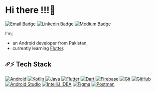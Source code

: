 # Hi there !!!👋

<p dir="auto"><a href="mailto:esadcmrt@gmail.com" title="Connect by Email"><img src="https://camo.githubusercontent.com/c50241057d5168fc02980bb4b100ea7e72591fa4b5ddc2216737fd91dafa0340/68747470733a2f2f696d672e736869656c64732e696f2f62616467652f65736164636d727440676d61696c2e636f6d2d6337313631303f7374796c653d666c61742d737175617265266c6f676f3d676d61696c266c6f676f436f6c6f723d7768697465" alt="Email Badge" data-canonical-src="https://img.shields.io/badge/esadcmrt@gmail.com-c71610?style=flat-square&amp;logo=gmail&amp;logoColor=white" style="max-width: 100%;"></a>
<a href="https://www.linkedin.com/in/muhammedesadcomert/" title="Connect on Linkedin" rel="nofollow"><img src="https://camo.githubusercontent.com/560a144ff6924eef424e1548bf72a6fe907c832bae0a137c5eb334a93f916530/68747470733a2f2f696d672e736869656c64732e696f2f62616467652f4d7568616d6d656425323045736164253230432543332542366d6572742d3030373742353f7374796c653d666c61742d737175617265266c6f676f3d6c696e6b6564696e266c6f676f436f6c6f723d7768697465" alt="Linkedin Badge" data-canonical-src="https://img.shields.io/badge/Muhammed%20Esad%20C%C3%B6mert-0077B5?style=flat-square&amp;logo=linkedin&amp;logoColor=white" style="max-width: 100%;"></a>
<a href="https://medium.com/@muhammedesadcomert" title="Follow on Medium" rel="nofollow"><img src="https://camo.githubusercontent.com/8309f6c5944b03aa5bc221804d6e5dc6e16075b35334669655a90ada0b3a68d2/68747470733a2f2f696d672e736869656c64732e696f2f62616467652f4d7568616d6d656425323045736164253230432543332542366d6572742d3030303030303f7374796c653d666c61742d737175617265266c6f676f3d6d656469756d266c6f676f436f6c6f723d7768697465" alt="Medium Badge" data-canonical-src="https://img.shields.io/badge/Muhammed%20Esad%20C%C3%B6mert-000000?style=flat-square&amp;logo=medium&amp;logoColor=white" style="max-width: 100%;"></a></p>

<p dir="auto">I'm;</p>
<ul dir="auto">
<li>an Android developer from Pakistan,</li>
<li>currently learning <a href="https://flutter.dev/" rel="nofollow">Flutter</a>.</li>
</ul>

<h2 tabindex="-1" dir="auto"><a id="user-content--tech-stack" class="anchor" aria-hidden="true" tabindex="-1" href="#-tech-stack"><svg class="octicon octicon-link" viewBox="0 0 16 16" version="1.1" width="16" height="16" aria-hidden="true"><path d="m7.775 3.275 1.25-1.25a3.5 3.5 0 1 1 4.95 4.95l-2.5 2.5a3.5 3.5 0 0 1-4.95 0 .751.751 0 0 1 .018-1.042.751.751 0 0 1 1.042-.018 1.998 1.998 0 0 0 2.83 0l2.5-2.5a2.002 2.002 0 0 0-2.83-2.83l-1.25 1.25a.751.751 0 0 1-1.042-.018.751.751 0 0 1-.018-1.042Zm-4.69 9.64a1.998 1.998 0 0 0 2.83 0l1.25-1.25a.751.751 0 0 1 1.042.018.751.751 0 0 1 .018 1.042l-1.25 1.25a3.5 3.5 0 1 1-4.95-4.95l2.5-2.5a3.5 3.5 0 0 1 4.95 0 .751.751 0 0 1-.018 1.042.751.751 0 0 1-1.042.018 1.998 1.998 0 0 0-2.83 0l-2.5 2.5a1.998 1.998 0 0 0 0 2.83Z"></path></svg></a>⚡ Tech Stack</h2>

<p dir="auto"><a target="_blank" rel="noopener noreferrer nofollow" href="https://camo.githubusercontent.com/2a3ac58498143971e0d40fd6b0b89075e22a86329c319a912752c6b13b826f66/68747470733a2f2f696d672e736869656c64732e696f2f62616467652f416e64726f69642d3344444338343f7374796c653d666f722d7468652d6261646765267374796c653d666c61742d737175617265266c6f676f3d616e64726f6964266c6f676f436f6c6f723d7768697465"><img src="https://camo.githubusercontent.com/2a3ac58498143971e0d40fd6b0b89075e22a86329c319a912752c6b13b826f66/68747470733a2f2f696d672e736869656c64732e696f2f62616467652f416e64726f69642d3344444338343f7374796c653d666f722d7468652d6261646765267374796c653d666c61742d737175617265266c6f676f3d616e64726f6964266c6f676f436f6c6f723d7768697465" alt="Android" data-canonical-src="https://img.shields.io/badge/Android-3DDC84?style=for-the-badge&amp;style=flat-square&amp;logo=android&amp;logoColor=white" style="max-width: 100%;"></a>
<a target="_blank" rel="noopener noreferrer nofollow" href="https://camo.githubusercontent.com/aa0aeb4fa8bb9830ae0b379c2df7630a6bc23fa055964d52bbf8fddbb4389f00/68747470733a2f2f696d672e736869656c64732e696f2f62616467652f4b6f746c696e2d2532333030393544352e7376673f7374796c653d666f722d7468652d6261646765267374796c653d666c61742d737175617265266c6f676f3d6b6f746c696e266c6f676f436f6c6f723d7768697465"><img src="https://camo.githubusercontent.com/aa0aeb4fa8bb9830ae0b379c2df7630a6bc23fa055964d52bbf8fddbb4389f00/68747470733a2f2f696d672e736869656c64732e696f2f62616467652f4b6f746c696e2d2532333030393544352e7376673f7374796c653d666f722d7468652d6261646765267374796c653d666c61742d737175617265266c6f676f3d6b6f746c696e266c6f676f436f6c6f723d7768697465" alt="Kotlin" data-canonical-src="https://img.shields.io/badge/Kotlin-%230095D5.svg?style=for-the-badge&amp;style=flat-square&amp;logo=kotlin&amp;logoColor=white" style="max-width: 100%;"></a>
<a target="_blank" rel="noopener noreferrer nofollow" href="https://camo.githubusercontent.com/ece4310278ed427dc54401b52a582ca9e7a9740068a0c6b5ece191945f036fe5/68747470733a2f2f696d672e736869656c64732e696f2f62616467652f4a6176612d2532334544384230302e7376673f7374796c653d666f722d7468652d6261646765267374796c653d666c61742d737175617265266c6f676f3d6a617661266c6f676f436f6c6f723d7768697465"><img src="https://camo.githubusercontent.com/ece4310278ed427dc54401b52a582ca9e7a9740068a0c6b5ece191945f036fe5/68747470733a2f2f696d672e736869656c64732e696f2f62616467652f4a6176612d2532334544384230302e7376673f7374796c653d666f722d7468652d6261646765267374796c653d666c61742d737175617265266c6f676f3d6a617661266c6f676f436f6c6f723d7768697465" alt="Java" data-canonical-src="https://img.shields.io/badge/Java-%23ED8B00.svg?style=for-the-badge&amp;style=flat-square&amp;logo=java&amp;logoColor=white" style="max-width: 100%;"></a>
<a target="_blank" rel="noopener noreferrer nofollow" href="https://camo.githubusercontent.com/086a72caa2dd1e023f12e02a2ef0e7f18758212e0b391a4e73353c9145621915/68747470733a2f2f696d672e736869656c64732e696f2f62616467652f466c75747465722d3032353639423f7374796c653d666f722d7468652d6261646765267374796c653d666c61742d737175617265266c6f676f3d666c7574746572266c6f676f436f6c6f723d7768697465"><img src="https://camo.githubusercontent.com/086a72caa2dd1e023f12e02a2ef0e7f18758212e0b391a4e73353c9145621915/68747470733a2f2f696d672e736869656c64732e696f2f62616467652f466c75747465722d3032353639423f7374796c653d666f722d7468652d6261646765267374796c653d666c61742d737175617265266c6f676f3d666c7574746572266c6f676f436f6c6f723d7768697465" alt="Flutter" data-canonical-src="https://img.shields.io/badge/Flutter-02569B?style=for-the-badge&amp;style=flat-square&amp;logo=flutter&amp;logoColor=white" style="max-width: 100%;"></a>
<a target="_blank" rel="noopener noreferrer nofollow" href="https://camo.githubusercontent.com/605aa9facca090b99bc91c75802453441dec80ceaf2448accc0b81a73bb3de14/68747470733a2f2f696d672e736869656c64732e696f2f62616467652f446172742d3031373543323f7374796c653d666f722d7468652d6261646765266c6f676f3d64617274267374796c653d666c61742d737175617265266c6f676f436f6c6f723d7768697465"><img src="https://camo.githubusercontent.com/605aa9facca090b99bc91c75802453441dec80ceaf2448accc0b81a73bb3de14/68747470733a2f2f696d672e736869656c64732e696f2f62616467652f446172742d3031373543323f7374796c653d666f722d7468652d6261646765266c6f676f3d64617274267374796c653d666c61742d737175617265266c6f676f436f6c6f723d7768697465" alt="Dart" data-canonical-src="https://img.shields.io/badge/Dart-0175C2?style=for-the-badge&amp;logo=dart&amp;style=flat-square&amp;logoColor=white" style="max-width: 100%;"></a>
<a target="_blank" rel="noopener noreferrer nofollow" href="https://camo.githubusercontent.com/e2124231218dcf3f020be1e565e25228ad47081577b56c421cecdebb40c12bf9/68747470733a2f2f696d672e736869656c64732e696f2f62616467652f46697265626173652d2532333033394245352e7376673f7374796c653d666f722d7468652d6261646765267374796c653d666c61742d737175617265266c6f676f3d6669726562617365"><img src="https://camo.githubusercontent.com/e2124231218dcf3f020be1e565e25228ad47081577b56c421cecdebb40c12bf9/68747470733a2f2f696d672e736869656c64732e696f2f62616467652f46697265626173652d2532333033394245352e7376673f7374796c653d666f722d7468652d6261646765267374796c653d666c61742d737175617265266c6f676f3d6669726562617365" alt="Firebase" data-canonical-src="https://img.shields.io/badge/Firebase-%23039BE5.svg?style=for-the-badge&amp;style=flat-square&amp;logo=firebase" style="max-width: 100%;"></a>
<a target="_blank" rel="noopener noreferrer nofollow" href="https://camo.githubusercontent.com/987be38bb33c54b4f0113267bd5da6cfe5b9284f66d40cfe13d20590dc7be611/68747470733a2f2f696d672e736869656c64732e696f2f62616467652f4769742d2532334630353033332e7376673f7374796c653d666f722d7468652d6261646765267374796c653d666c61742d737175617265266c6f676f3d676974266c6f676f436f6c6f723d7768697465"><img src="https://camo.githubusercontent.com/987be38bb33c54b4f0113267bd5da6cfe5b9284f66d40cfe13d20590dc7be611/68747470733a2f2f696d672e736869656c64732e696f2f62616467652f4769742d2532334630353033332e7376673f7374796c653d666f722d7468652d6261646765267374796c653d666c61742d737175617265266c6f676f3d676974266c6f676f436f6c6f723d7768697465" alt="Git" data-canonical-src="https://img.shields.io/badge/Git-%23F05033.svg?style=for-the-badge&amp;style=flat-square&amp;logo=git&amp;logoColor=white" style="max-width: 100%;"></a>
<a target="_blank" rel="noopener noreferrer nofollow" href="https://camo.githubusercontent.com/ce11cebaeddd0361d306aebd1e29f740f17431c1222359c13a47dcb0eea2d195/68747470733a2f2f696d672e736869656c64732e696f2f62616467652f4769746875622d2532333132313031312e7376673f7374796c653d666f722d7468652d6261646765267374796c653d666c61742d737175617265266c6f676f3d676974687562266c6f676f436f6c6f723d7768697465"><img src="https://camo.githubusercontent.com/ce11cebaeddd0361d306aebd1e29f740f17431c1222359c13a47dcb0eea2d195/68747470733a2f2f696d672e736869656c64732e696f2f62616467652f4769746875622d2532333132313031312e7376673f7374796c653d666f722d7468652d6261646765267374796c653d666c61742d737175617265266c6f676f3d676974687562266c6f676f436f6c6f723d7768697465" alt="GitHub" data-canonical-src="https://img.shields.io/badge/Github-%23121011.svg?style=for-the-badge&amp;style=flat-square&amp;logo=github&amp;logoColor=white" style="max-width: 100%;"></a>
<a target="_blank" rel="noopener noreferrer nofollow" href="https://camo.githubusercontent.com/c4c3c51cbdf7b72fb893e63b8bf97a582b2c5d8409b79068db0612b329ddcb77/68747470733a2f2f696d672e736869656c64732e696f2f62616467652f416e64726f696425323053747564696f2d3344444338342e7376673f7374796c653d666f722d7468652d6261646765267374796c653d666c61742d737175617265266c6f676f3d616e64726f69642d73747564696f266c6f676f436f6c6f723d7768697465"><img src="https://camo.githubusercontent.com/c4c3c51cbdf7b72fb893e63b8bf97a582b2c5d8409b79068db0612b329ddcb77/68747470733a2f2f696d672e736869656c64732e696f2f62616467652f416e64726f696425323053747564696f2d3344444338342e7376673f7374796c653d666f722d7468652d6261646765267374796c653d666c61742d737175617265266c6f676f3d616e64726f69642d73747564696f266c6f676f436f6c6f723d7768697465" alt="Android Studio" data-canonical-src="https://img.shields.io/badge/Android%20Studio-3DDC84.svg?style=for-the-badge&amp;style=flat-square&amp;logo=android-studio&amp;logoColor=white" style="max-width: 100%;"></a>
<a target="_blank" rel="noopener noreferrer nofollow" href="https://camo.githubusercontent.com/86439a00d6865eadf5589a3ca53a3a084103c70553978eb90eb486115a80b8af/68747470733a2f2f696d672e736869656c64732e696f2f62616467652f496e74656c6c694a253230494445412d3030303030302e7376673f7374796c653d666f722d7468652d6261646765267374796c653d666c61742d737175617265266c6f676f3d696e74656c6c696a2d69646561266c6f676f436f6c6f723d7768697465"><img src="https://camo.githubusercontent.com/86439a00d6865eadf5589a3ca53a3a084103c70553978eb90eb486115a80b8af/68747470733a2f2f696d672e736869656c64732e696f2f62616467652f496e74656c6c694a253230494445412d3030303030302e7376673f7374796c653d666f722d7468652d6261646765267374796c653d666c61742d737175617265266c6f676f3d696e74656c6c696a2d69646561266c6f676f436f6c6f723d7768697465" alt="IntelliJ IDEA" data-canonical-src="https://img.shields.io/badge/IntelliJ%20IDEA-000000.svg?style=for-the-badge&amp;style=flat-square&amp;logo=intellij-idea&amp;logoColor=white" style="max-width: 100%;"></a>
<a target="_blank" rel="noopener noreferrer nofollow" href="https://camo.githubusercontent.com/1fa0f9b27c251a9ae8fe31252eecaa03958ab1de720cfc0c508440f818851d8c/68747470733a2f2f696d672e736869656c64732e696f2f62616467652f4669676d612d4632344531453f7374796c653d666f722d7468652d626164676526267374796c653d666c61742d737175617265266c6f676f3d6669676d61266c6f676f436f6c6f723d7768697465"><img src="https://camo.githubusercontent.com/1fa0f9b27c251a9ae8fe31252eecaa03958ab1de720cfc0c508440f818851d8c/68747470733a2f2f696d672e736869656c64732e696f2f62616467652f4669676d612d4632344531453f7374796c653d666f722d7468652d626164676526267374796c653d666c61742d737175617265266c6f676f3d6669676d61266c6f676f436f6c6f723d7768697465" alt="Figma" data-canonical-src="https://img.shields.io/badge/Figma-F24E1E?style=for-the-badge&amp;&amp;style=flat-square&amp;logo=figma&amp;logoColor=white" style="max-width: 100%;"></a>
<a target="_blank" rel="noopener noreferrer nofollow" href="https://camo.githubusercontent.com/81ee385559e69c5de98aa013b9522f914113ee02a3a767aca91ce0711a4eba5f/68747470733a2f2f696d672e736869656c64732e696f2f62616467652f506f73746d616e2d4546354232353f7374796c653d666f722d7468652d626164676526267374796c653d666c61742d737175617265266c6f676f3d706f73746d616e266c6f676f436f6c6f723d7768697465"><img src="https://camo.githubusercontent.com/81ee385559e69c5de98aa013b9522f914113ee02a3a767aca91ce0711a4eba5f/68747470733a2f2f696d672e736869656c64732e696f2f62616467652f506f73746d616e2d4546354232353f7374796c653d666f722d7468652d626164676526267374796c653d666c61742d737175617265266c6f676f3d706f73746d616e266c6f676f436f6c6f723d7768697465" alt="Postman" data-canonical-src="https://img.shields.io/badge/Postman-EF5B25?style=for-the-badge&amp;&amp;style=flat-square&amp;logo=postman&amp;logoColor=white" style="max-width: 100%;"></a>
</p>
